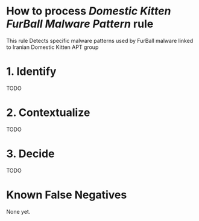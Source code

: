 # How to process *Domestic Kitten FurBall Malware Pattern* rule
This rule Detects specific malware patterns used by FurBall malware linked to Iranian Domestic Kitten APT group

# 1. Identify
TODO

# 2. Contextualize
TODO

# 3. Decide
TODO

# Known False Negatives
None yet.
